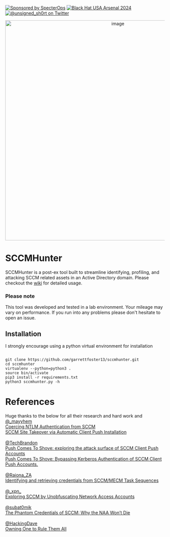 [![Sponsored by SpecterOps](https://img.shields.io/endpoint?url=https%3A%2F%2Fraw.githubusercontent.com%2Fspecterops%2F.github%2Fmain%2Fconfig%2Fshield.json)](https://github.com/garrettfoster13/sccmhunter)
[![Black Hat USA Arsenal 2024](https://img.shields.io/badge/Black%20Hat%20USA%20Arsenal-2024-brightgreen?style=plastic)](https://www.blackhat.com/us-24/arsenal/schedule/index.html#sccmhunter-38141)
[![@unsigned_sh0rt on Twitter](https://img.shields.io/twitter/follow/garrfoster?style=social)](https://x.com/unsigned_sh0rt)




<p align="center">
    <img width="696" alt="image" src="https://github.com/user-attachments/assets/42f6572f-9df1-4229-a213-b02d9526f16d">
</p>

# SCCMHunter

SCCMHunter is a post-ex tool built to streamline identifying, profiling, and attacking SCCM related assets in an Active Directory domain. Please checkout the [wiki](https://github.com/garrettfoster13/sccmhunter/wiki) for detailed usage.

### Please note
This tool was developed and tested in a lab environment. Your mileage may vary on performance. If you run into any problems please don't hesitate to open an issue.


## Installation
I strongly encourage using a python virtual environment for installation
```

git clone https://github.com/garrettfoster13/sccmhunter.git
cd sccmhunter
virtualenv --python=python3 .
source bin/activate
pip3 install -r requirements.txt
python3 sccmhunter.py -h
```

# References
Huge thanks to the below for all their research and hard work and 
<br>
[@\_mayyhem](https://twitter.com/_Mayyhem)
<br>
[Coercing NTLM Authentication from SCCM](https://posts.specterops.io/coercing-ntlm-authentication-from-sccm-e6e23ea8260a)
<br>
[SCCM Site Takeover via Automatic Client Push Installation](https://posts.specterops.io/sccm-site-takeover-via-automatic-client-push-installation-f567ec80d5b1)
<br>
<br>
[@TechBrandon](https://twitter.com/TechBrandon)
<br>
[Push Comes To Shove: exploring the attack surface of SCCM Client Push Accounts](https://www.hub.trimarcsecurity.com/post/push-comes-to-shove-exploring-the-attack-surface-of-sccm-client-push-accounts)
<br>
[Push Comes To Shove: Bypassing Kerberos Authentication of SCCM Client Push Accounts.](https://www.hub.trimarcsecurity.com/post/push-comes-to-shove-bypassing-kerberos-authentication-of-sccm-client-push-accounts)
<br>
<br>
[@Raiona_ZA](https://twitter.com/Raiona_ZA)
<br>
[Identifying and retrieving credentials from SCCM/MECM Task Sequences](https://www.mwrcybersec.com/research_items/identifying-and-retrieving-credentials-from-sccm-mecm-task-sequences)
<br>
<br>
[@\_xpn\_](https://twitter.com/_xpn_)
<br>
[Exploring SCCM by Unobfuscating Network Access Accounts](https://blog.xpnsec.com/unobfuscating-network-access-accounts/)
<br>
<br>
[@subat0mik](https://twitter.com/subat0mik)
<br>
[The Phantom Credentials of SCCM: Why the NAA Won’t Die](https://posts.specterops.io/the-phantom-credentials-of-sccm-why-the-naa-wont-die-332ac7aa1ab9)
<br>
<br>
[@HackingDave](https://twitter.com/HackingDave)
<br>
[Owning One to Rule Them All](https://www.youtube.com/watch?v=Mz9Bg9KAKBs)



